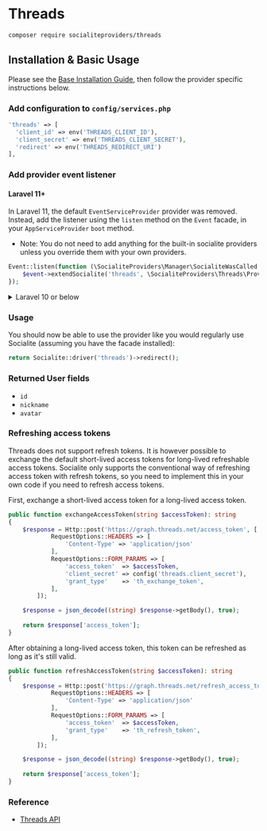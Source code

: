 # Threads

```bash
composer require socialiteproviders/threads
```

## Installation & Basic Usage

Please see the [Base Installation Guide](https://socialiteproviders.com/usage/), then follow the provider specific instructions below.

### Add configuration to `config/services.php`

```php
'threads' => [    
  'client_id' => env('THREADS_CLIENT_ID'),  
  'client_secret' => env('THREADS_CLIENT_SECRET'),  
  'redirect' => env('THREADS_REDIRECT_URI') 
],
```

### Add provider event listener

#### Laravel 11+

In Laravel 11, the default `EventServiceProvider` provider was removed. Instead, add the listener using the `listen` method on the `Event` facade, in your `AppServiceProvider` `boot` method.

* Note: You do not need to add anything for the built-in socialite providers unless you override them with your own providers.

```php
Event::listen(function (\SocialiteProviders\Manager\SocialiteWasCalled $event) {
    $event->extendSocialite('threads', \SocialiteProviders\Threads\Provider::class);
});
```
<details>
<summary>
Laravel 10 or below
</summary>
Configure the package's listener to listen for `SocialiteWasCalled` events.

Add the event to your `listen[]` array in `app/Providers/EventServiceProvider`. See the [Base Installation Guide](https://socialiteproviders.com/usage/) for detailed instructions.

```php
protected $listen = [
    \SocialiteProviders\Manager\SocialiteWasCalled::class => [
        // ... other providers
        \SocialiteProviders\Threads\ThreadsExtendSocialite::class.'@handle',
    ],
];
```
</details>

### Usage

You should now be able to use the provider like you would regularly use Socialite (assuming you have the facade installed):

```php
return Socialite::driver('threads')->redirect();
```

### Returned User fields

- ``id``
- ``nickname``
- ``avatar``

### Refreshing access tokens

Threads does not support refresh tokens. It is however possible to exchange the default short-lived access tokens for long-lived refreshable access tokens. Socialite only supports the conventional way of refreshing access token with refresh tokens, so you need to implement this in your own code if you need to refresh access tokens.

First, exchange a short-lived access token for a long-lived access token.

```php
public function exchangeAccessToken(string $accessToken): string
{
    $response = Http::post('https://graph.threads.net/access_token', [
            RequestOptions::HEADERS => [
                'Content-Type' => 'application/json'
            ],
            RequestOptions::FORM_PARAMS => [
                'access_token'  => $accessToken,
                'client_secret' => config('threads.client_secret'),
                'grant_type'    => 'th_exchange_token',
            ],
        ]);

    $response = json_decode((string) $response->getBody(), true);
    
    return $response['access_token'];
}
```

After obtaining a long-lived access token, this token can be refreshed as long as it's still valid.

```php
public function refreshAccessToken(string $accessToken): string
{
    $response = Http::post('https://graph.threads.net/refresh_access_token', [
            RequestOptions::HEADERS => [
                'Content-Type' => 'application/json'
            ],
            RequestOptions::FORM_PARAMS => [
                'access_token'  => $accessToken,
                'grant_type'    => 'th_refresh_token',
            ],
        ]);

    $response = json_decode((string) $response->getBody(), true);
    
    return $response['access_token'];
}
```

### Reference

- [Threads API](https://developers.facebook.com/docs/threads)
